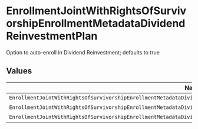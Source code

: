 # EnrollmentJointWithRightsOfSurvivorshipEnrollmentMetadataDividendReinvestmentPlan

Option to auto-enroll in Dividend Reinvestment; defaults to true


## Values

| Name                                                                                                                         | Value                                                                                                                        |
| ---------------------------------------------------------------------------------------------------------------------------- | ---------------------------------------------------------------------------------------------------------------------------- |
| `EnrollmentJointWithRightsOfSurvivorshipEnrollmentMetadataDividendReinvestmentPlanAutoEnrollDividendReinvestmentUnspecified` | AUTO_ENROLL_DIVIDEND_REINVESTMENT_UNSPECIFIED                                                                                |
| `EnrollmentJointWithRightsOfSurvivorshipEnrollmentMetadataDividendReinvestmentPlanDividendReinvestmentEnroll`                | DIVIDEND_REINVESTMENT_ENROLL                                                                                                 |
| `EnrollmentJointWithRightsOfSurvivorshipEnrollmentMetadataDividendReinvestmentPlanDividendReinvestmentDecline`               | DIVIDEND_REINVESTMENT_DECLINE                                                                                                |